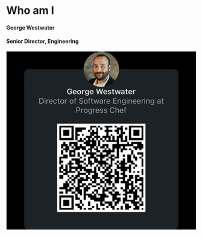 <!-- _class: cols-2 -->


# Who am I

#### George Westwater

#### Senior Director, Engineering

![bg right](./images/common.who-am-i.png)
